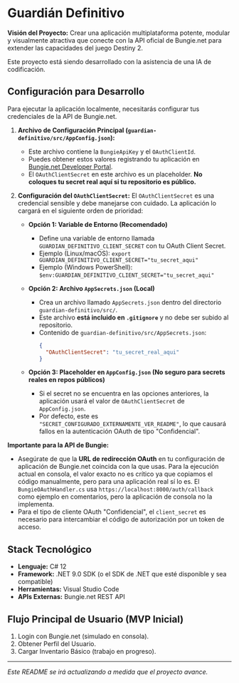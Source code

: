 # Guardián Definitivo

**Visión del Proyecto:** Crear una aplicación multiplataforma potente, modular y visualmente atractiva que conecte con la API oficial de Bungie.net para extender las capacidades del juego Destiny 2.

Este proyecto está siendo desarrollado con la asistencia de una IA de codificación.

## Configuración para Desarrollo

Para ejecutar la aplicación localmente, necesitarás configurar tus credenciales de la API de Bungie.net.

1.  **Archivo de Configuración Principal (`guardian-definitivo/src/AppConfig.json`):**
    *   Este archivo contiene la `BungieApiKey` y el `OAuthClientId`.
    *   Puedes obtener estos valores registrando tu aplicación en [Bungie.net Developer Portal](https://www.bungie.net/en/Application).
    *   El `OAuthClientSecret` en este archivo es un placeholder. **No coloques tu secret real aquí si tu repositorio es público.**

2.  **Configuración del `OAuthClientSecret`:**
    El `OAuthClientSecret` es una credencial sensible y debe manejarse con cuidado. La aplicación lo cargará en el siguiente orden de prioridad:

    *   **Opción 1: Variable de Entorno (Recomendado)**
        *   Define una variable de entorno llamada `GUARDIAN_DEFINITIVO_CLIENT_SECRET` con tu OAuth Client Secret.
        *   Ejemplo (Linux/macOS): `export GUARDIAN_DEFINITIVO_CLIENT_SECRET="tu_secret_aqui"`
        *   Ejemplo (Windows PowerShell): `$env:GUARDIAN_DEFINITIVO_CLIENT_SECRET="tu_secret_aqui"`

    *   **Opción 2: Archivo `AppSecrets.json` (Local)**
        *   Crea un archivo llamado `AppSecrets.json` dentro del directorio `guardian-definitivo/src/`.
        *   Este archivo **está incluido en `.gitignore`** y no debe ser subido al repositorio.
        *   Contenido de `guardian-definitivo/src/AppSecrets.json`:
            ```json
            {
              "OAuthClientSecret": "tu_secret_real_aqui"
            }
            ```

    *   **Opción 3: Placeholder en `AppConfig.json` (No seguro para secrets reales en repos públicos)**
        *   Si el secret no se encuentra en las opciones anteriores, la aplicación usará el valor de `OAuthClientSecret` de `AppConfig.json`.
        *   Por defecto, este es `"SECRET_CONFIGURADO_EXTERNAMENTE_VER_README"`, lo que causará fallos en la autenticación OAuth de tipo "Confidencial".

**Importante para la API de Bungie:**
*   Asegúrate de que la **URL de redirección OAuth** en tu configuración de aplicación de Bungie.net coincida con la que usas. Para la ejecución actual en consola, el valor exacto no es crítico ya que copiamos el código manualmente, pero para una aplicación real sí lo es. El `BungieOAuthHandler.cs` usa `https://localhost:8000/auth/callback` como ejemplo en comentarios, pero la aplicación de consola no la implementa.
*   Para el tipo de cliente OAuth "Confidencial", el `client_secret` es necesario para intercambiar el código de autorización por un token de acceso.

## Stack Tecnológico
*   **Lenguaje:** C# 12
*   **Framework:** .NET 9.0 SDK (o el SDK de .NET que esté disponible y sea compatible)
*   **Herramientas:** Visual Studio Code
*   **APIs Externas:** Bungie.net REST API

## Flujo Principal de Usuario (MVP Inicial)
1.  Login con Bungie.net (simulado en consola).
2.  Obtener Perfil del Usuario.
3.  Cargar Inventario Básico (trabajo en progreso).

---

*Este README se irá actualizando a medida que el proyecto avance.*
